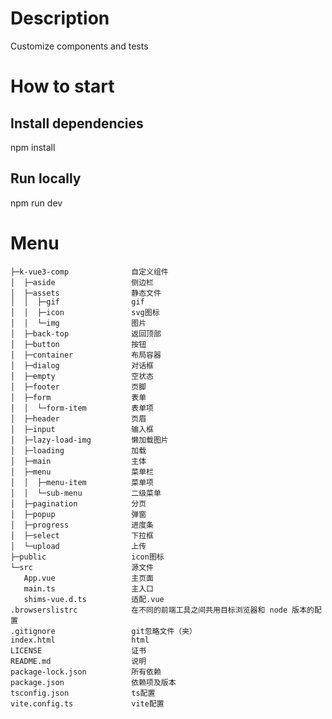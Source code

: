 # Description

Customize components and tests

# How to start

## Install dependencies

npm install

## Run locally

npm run dev

# Menu

    ├─k-vue3-comp              自定义组件
    │  ├─aside                 侧边栏
    │  ├─assets                静态文件
    │  │  ├─gif                gif
    │  │  ├─icon               svg图标
    │  │  └─img                图片
    │  ├─back-top              返回顶部
    │  ├─button                按钮
    │  ├─container             布局容器
    │  ├─dialog                对话框
    │  ├─empty                 空状态
    │  ├─footer                页脚
    │  ├─form                  表单
    │  │  └─form-item          表单项
    │  ├─header                页眉
    │  ├─input                 输入框
    │  ├─lazy-load-img         懒加载图片
    │  ├─loading               加载
    │  ├─main                  主体
    │  ├─menu                  菜单栏
    │  │  ├─menu-item          菜单项
    │  │  └─sub-menu           二级菜单
    │  ├─pagination            分页
    │  ├─popup                 弹窗
    │  ├─progress              进度条
    │  ├─select                下拉框
    │  └─upload                上传
    ├─public                   icon图标
    └─src                      源文件
       App.vue                 主页面
       main.ts                 主入口
       shims-vue.d.ts          适配.vue
    .browserslistrc            在不同的前端工具之间共用目标浏览器和 node 版本的配置
    .gitignore                 git忽略文件（夹）
    index.html                 html
    LICENSE                    证书
    README.md                  说明
    package-lock.json          所有依赖
    package.json               依赖项及版本
    tsconfig.json              ts配置
    vite.config.ts             vite配置
